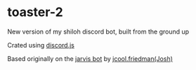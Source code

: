 # toaster-2
New version of my shiloh discord bot, built from the ground up

Crated using [discord.js](https://discord.js.org)

Based originally on the [jarvis bot](https://jwiggiff.github.io/JARVIS/) by [jcool.friedman(Josh)](https://github.com/jwiggiff)

